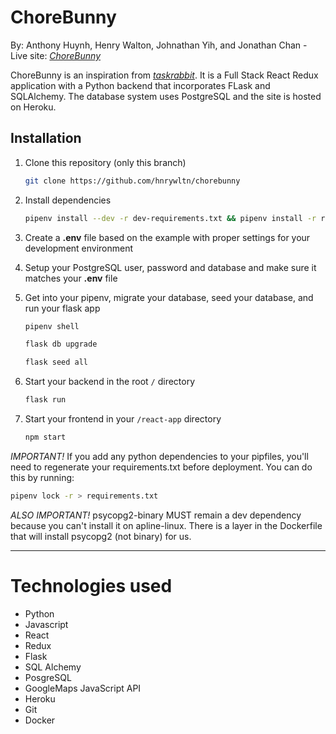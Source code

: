 # ChoreBunny

By: Anthony Huynh, Henry Walton, Johnathan Yih, and Jonathan Chan - Live site: *[ChoreBunny](https://chorebunnies.herokuapp.com/)*

ChoreBunny is an inspiration from *[taskrabbit](https://www.taskrabbit.com/)*. It is a Full Stack React Redux application with a Python backend that incorporates FLask and SQLAlchemy. The database system uses PostgreSQL and the site is hosted on Heroku. 


## Installation

1. Clone this repository (only this branch)

   ```bash
   git clone https://github.com/hnrywltn/chorebunny
   ```

2. Install dependencies

      ```bash
      pipenv install --dev -r dev-requirements.txt && pipenv install -r requirements.txt
      ```

3. Create a **.env** file based on the example with proper settings for your
   development environment
4. Setup your PostgreSQL user, password and database and make sure it matches your **.env** file

5. Get into your pipenv, migrate your database, seed your database, and run your flask app

   ```bash
   pipenv shell
   ```

   ```bash
   flask db upgrade
   ```

   ```bash
   flask seed all
   ```

6. Start your backend in the root ```/``` directory
   ```bash
   flask run
   ```
7. Start your frontend in your ```/react-app``` directory
   ```bash
   npm start
   ```

*IMPORTANT!*
   If you add any python dependencies to your pipfiles, you'll need to regenerate your requirements.txt before deployment.
   You can do this by running:

   ```bash
   pipenv lock -r > requirements.txt
   ```

*ALSO IMPORTANT!*
   psycopg2-binary MUST remain a dev dependency because you can't install it on apline-linux.
   There is a layer in the Dockerfile that will install psycopg2 (not binary) for us.
***
# Technologies used
- Python
- Javascript
- React
- Redux
- Flask
- SQL Alchemy
- PosgreSQL
- GoogleMaps JavaScript API
- Heroku
- Git
- Docker
